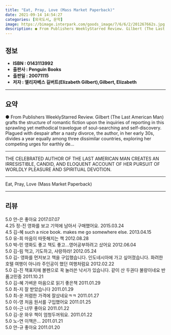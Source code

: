 ```yaml
---
title: "Eat, Pray, Love (Mass Market Paperback)"
date: 2021-09-14 14:54:27
categories: [외국도서, 문학]
image: https://bimage.interpark.com/goods_image/7/6/6/2/201267662s.jpg
description: ● From Publishers WeeklyStarred Review. Gilbert (The Last American Man) grafts the structure of romantic fiction upon the inquiries of reporting in this sprawl
---
```


## **정보**

- **ISBN : 0143113992**
- **출판사 : Penguin Books**
- **출판일 : 20071115**
- **저자 : 엘리자베스 길버트(Elizabeth Gilbert),Gilbert, Elizabeth**

------



## **요약**

●  From Publishers WeeklyStarred Review. Gilbert (The Last American Man) grafts the structure of romantic fiction upon the inquiries of reporting in this sprawling yet methodical travelogue of soul-searching and self-discovery. Plagued with despair after a nasty divorce, the author, in her early 30s, divides a year equally among three dissimilar countries, exploring her competing urges for earthly de...

------

THE CELEBRATED AUTHOR OF THE LAST AMERICAN MAN CREATES AN IRRESISTIBLE, CANDID, AND ELOQUENT ACCOUNT OF HER PURSUIT OF WORLDLY PLEASURE AND SPIRITUAL DEVOTION.

------


Eat, Pray, Love (Mass Market Paperback) 

------


## **리뷰** 

5.0 안-은 좋아요 2017.07.07 <br/>4.25 정-진 영화를 보고 기억에 남아서 구매했어요. 2015.03.24 <br/>4.5 김-혜 such a nice book. makes me go somewhere else. 2013.04.15 <br/>5.0 유-희 마음이 따뜻해지는 책 2012.08.28 <br/>5.0 박-민 영화도 좋고 책도 좋고...영어공부하려고 샀어요 2012.06.04 <br/>5.0 김-림 먹고, 기도하고, 사랑하라! 2012.05.24 <br/>5.0 김- 영화를 먼저보고 책을 구입했습니다. 인도네시아에 가고 싶어졌습니다. 화려한 호텔 여행이 아니라 주인공이 했던 여행처럼요 2012.02.22 <br/>5.0 김-진 책표지에 볼펜으로 꾹 눌러쓴 낙서가 있습니다. 같이 산 두권다 불량이네요 반품고민중 2011.10.21 <br/>5.0 김-혜 가벼운 마음으로 읽기 좋은책 2011.01.29 <br/>5.0 최-지 잘 받았습니다 2011.01.29 <br/>5.0 최-운 저렴한 가격에 잘샀네요ㅋㅋ 2011.01.27 <br/>5.0 이-영 처음 원서를 구입했어요 2011.01.25 <br/>5.0 이-근 너무 좋아요 2011.01.22 <br/>5.0 김-운 와우 책이 엄청두꺼워요. 2011.01.22 <br/>5.0 노-연 이책은... 2011.01.21 <br/>5.0 안-규 좋아요 2011.01.20 <br/>